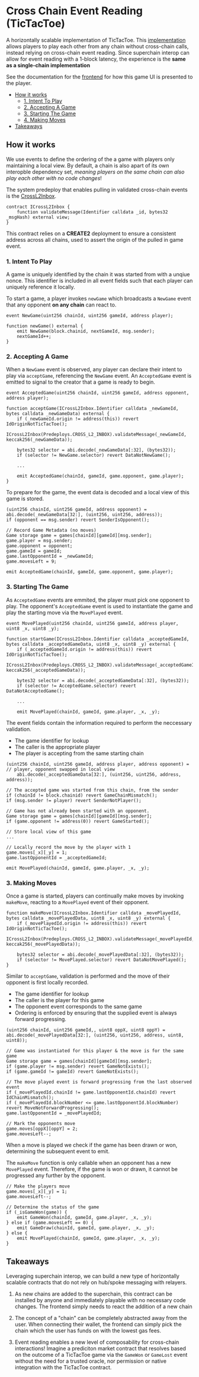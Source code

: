 # Cross Chain Event Reading (TicTacToe)

A horizontally scalable implementation of TicTacToe. This [implementation](https://github.com/ethereum-optimism/supersim/blob/main/contracts/src/tictactoe/TicTacToe.sol) allows players to play each other from any chain without cross-chain calls, instead relying on cross-chain event reading. Since superchain interop can allow for event reading with a 1-block latency, the experience is the **same as a single-chain implementation**

See the documentation for the [frontend](https://github.com/ethereum-optimism/supersim/tree/main/examples/tictactoe) for how this game UI is presented to the player.

- [How it works](#how-it-works)
  - [1. Intent To Play](#1-intent-to-play)
  - [2. Accepting A Game](#2-accepting-a-game)
  - [3. Starting The Game](#3-starting-the-game)
  - [4. Making Moves](#4-making-moves)
- [Takeaways](#takeaways)

## How it works

We use events to define the ordering of the a game with players only maintaining a local view. By default, a chain is also apart of its own interopble dependency set, *meaning players on the same chain can also play each other with no code changes*!

The system predeploy that enables pulling in validated cross-chain events is the [CrossL2Inbox](https://specs.optimism.io/interop/predeploys.html#crossl2inbox).

```solidity
contract ICrossL2Inbox {
    function validateMessage(Identifier calldata _id, bytes32 _msgHash) external view;
}
```

This contract relies on a **CREATE2** deployment to ensure a consistent address across all chains, used to assert the origin of the pulled in game event.

### 1. Intent To Play

A game is uniquely identified by the chain it was started from with a unqiue nonce. This identifier is included in all event fields such that each player can uniquely reference it locally.

To start a game, a player invokes `newGame` which broadcasts a `NewGame` event that any opponent **on any chain** can react to.

```solidity
event NewGame(uint256 chainId, uint256 gameId, address player);

function newGame() external {
    emit NewGame(block.chainid, nextGameId, msg.sender);
    nextGameId++;
}
```

### 2. Accepting A Game

When a `NewGame` event is observed, any player can declare their intent to play via `acceptGame`, referencing the `NewGame` event. An `AcceptedGame` event is emitted to signal to the creator that a game is ready to begin.

```solidity
event AcceptedGame(uint256 chainId, uint256 gameId, address opponent, address player);

function acceptGame(ICrossL2Inbox.Identifier calldata _newGameId, bytes calldata _newGameData) external {
    if (_newGameId.origin != address(this)) revert IdOriginNotTicTacToe();
    ICrossL2Inbox(Predeploys.CROSS_L2_INBOX).validateMessage(_newGameId, keccak256(_newGameData));

    bytes32 selector = abi.decode(_newGameData[:32], (bytes32));
    if (selector != NewGame.selector) revert DataNotNewGame();

    ...

    emit AcceptedGame(chainId, gameId, game.opponent, game.player);
}
```

To prepare for the game, the event data is decoded and a local view of this game is stored.

```solidity
(uint256 chainId, uint256 gameId, address opponent) = abi.decode(_newGameData[32:], (uint256, uint256, address));
if (opponent == msg.sender) revert SenderIsOpponent();

// Record Game Metadata (no moves)
Game storage game = games[chainId][gameId][msg.sender];
game.player = msg.sender;
game.opponent = opponent;
game.gameId = gameId;
game.lastOpponentId = _newGameId;
game.movesLeft = 9;

emit AcceptedGame(chainId, gameId, game.opponent, game.player);
```

### 3. Starting The Game

As `AcceptedGame` events are emmited, the player must pick one opponent to play. The opponent's `AcceptedGame` event is used to instantiate the game and play the starting move via the `MovePlayed` event.

```solidity
event MovePlayed(uint256 chainId, uint256 gameId, address player, uint8 _x, uint8 _y);

function startGame(ICrossL2Inbox.Identifier calldata _acceptedGameId, bytes calldata _acceptedGameData, uint8 _x, uint8 _y) external {
    if (_acceptedGameId.origin != address(this)) revert IdOriginNotTicTacToe();
    ICrossL2Inbox(Predeploys.CROSS_L2_INBOX).validateMessage(_acceptedGameId, keccak256(_acceptedGameData));

    bytes32 selector = abi.decode(_acceptedGameData[:32], (bytes32));
    if (selector != AcceptedGame.selector) revert DataNotAcceptedGame();

    ...

    emit MovePlayed(chainId, gameId, game.player, _x, _y);
```

The event fields contain the information required to perform the neccessary validation.
- The game identifier for lookup
- The caller is the appropriate player
- The player is accepting from the same starting chain

```solidity
(uint256 chainId, uint256 gameId, address player, address opponent) = // player, opponent swapped in local view
    abi.decode(_acceptedGameData[32:], (uint256, uint256, address, address));

// The accepted game was started from this chain, from the sender
if (chainId != block.chainid) revert GameChainMismatch();
if (msg.sender != player) revert SenderNotPlayer();

// Game has not already been started with an opponent.
Game storage game = games[chainId][gameId][msg.sender];
if (game.opponent != address(0)) revert GameStarted();

// Store local view of this game
...

// Locally record the move by the player with 1
game.moves[_x][_y] = 1;
game.lastOpponentId = _acceptedGameId;

emit MovePlayed(chainId, gameId, game.player, _x, _y);
```

### 3. Making Moves

Once a game is started, players can continually make moves by invoking `makeMove`, reacting to a `MovePlayed` event of their opponent.

```solidity
function makeMove(ICrossL2Inbox.Identifier calldata _movePlayedId, bytes calldata _movePlayedData, uint8 _x, uint8 _y) external {
    if (_movePlayedId.origin != address(this)) revert IdOriginNotTicTacToe();
    ICrossL2Inbox(Predeploys.CROSS_L2_INBOX).validateMessage(_movePlayedId, keccak256(_movePlayedData));

    bytes32 selector = abi.decode(_movePlayedData[:32], (bytes32));
    if (selector != MovePlayed.selector) revert DataNotMovePlayed();
}
```

Similar to `acceptGame`, validation is performed and the move of their opponent is first locally recorded.
- The game identifier for lookup
- The caller is the player for this game
- The opponent event corresponds to the same game
- Ordering is enforced by ensuring that the supplied event is always forward progressing.

```solidity
(uint256 chainId, uint256 gameId,, uint8 oppX, uint8 oppY) = abi.decode(_movePlayedData[32:], (uint256, uint256, address, uint8, uint8));

// Game was instantiated for this player & the move is for the same game
Game storage game = games[chainId][gameId][msg.sender];
if (game.player != msg.sender) revert GameNotExists();
if (game.gameId != gameId) revert GameNotExists();

// The move played event is forward progressing from the last observed event
if (_movePlayedId.chainId != game.lastOpponentId.chainId) revert IdChainMismatch();
if (_movePlayedId.blockNumber <= game.lastOpponentId.blockNumber) revert MoveNotForwardProgressing();
game.lastOpponentId = _movePlayedId;

// Mark the opponents move
game.moves[oppX][oppY] = 2;
game.movesLeft--;
```

When a move is played we check if the game has been drawn or won, determining the subsequent event to emit.

The `makeMove` function is only callable when an opponent has a new `MovePlayed` event. Therefore, if the game is won or drawn, it cannot be progressed any further by the opponent.

```solidity
// Make the players move
game.moves[_x][_y] = 1;
game.movesLeft--;

// Determine the status of the game
if (_isGameWon(game)) {
    emit GameWon(chainId, gameId, game.player, _x, _y);
} else if (game.movesLeft == 0) {
    emit GameDraw(chainId, gameId, game.player, _x, _y);
} else {
    emit MovePlayed(chainId, gameId, game.player, _x, _y);
}
```

## Takeaways

Leveraging superchain interop, we can build a new type of horizontally scalable contracts that do not rely on hub/spoke messaging with relayers.

1. As new chains are added to the superchain, this contract can be installed by anyone and immediately playable with no necessary code changes. The frontend simply needs to react the addition of a new chain

2. The concept of a "chain" can be completely abstracted away from the user. When connecting their wallet, the frontend can simply pick the chain which the user has funds on with the lowest gas fees.

3. Event reading enables a new level of composability for cross-chain interactions! Imagine a prediciton market contract that resolves based on the outcome of a TicTacToe game via the `GameWon` or `GameLost` event without the need for a trusted oracle, nor permission or native integration with the TicTacToe contract.